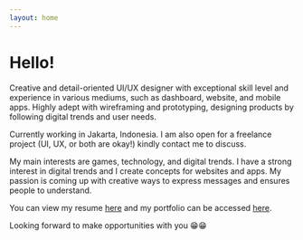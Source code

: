```yaml
---
layout: home
---
```

# Hello!

Creative and detail-oriented UI/UX designer with exceptional skill level and experience in various mediums, such as dashboard, website, and mobile apps. 
Highly adept with wireframing and prototyping, designing products by following digital trends and user needs.

Currently working in Jakarta, Indonesia. I am also open for a freelance project (UI, UX, or both are okay!) kindly contact me to discuss.

My main interests are games, technology, and digital trends. I have a strong interest in digital trends and I create concepts for websites and apps. My passion is coming up with creative ways to express messages and ensures people to understand.

You can view my resume [here](https://i.imgur.com/LHWolc4.jpg) and my portfolio can be accessed [here](https://dribbble.com/aridantang).

Looking forward to make opportunities with you 😁😁

